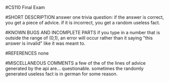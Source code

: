 #CS110 Final Exam

#SHORT DESCRIPTION
answer one trivia question: if the answer is correct, you get a piece of advice. if it is incorrect, you get a random useless fact. 

#KNOWN BUGS AND INCOMPLETE PARTS
if you type in a number that is outside the range of (0,1), an error will occur rather than it saying "this answer is invalid" like it was meant to. 

#REFERENCES
none

#MISCELLANEOUS COMMENTS
a few of the of the lines of advice generated by the api are... questionable. 
sometimes the randomly generated useless fact is in german for some reason. 
